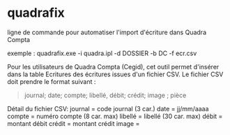# quadrafix
ligne de commande pour automatiser l'import d'écriture dans Quadra Compta

exemple :
    quadrafix.exe -i quadra.ipl -d DOSSIER -b DC -f ecr.csv

Pour les utilisateurs de Quadra Compta (Cegid), cet outil permet d'insérer dans la table Ecritures des écritures issues d'un fichier CSV.
Le fichier CSV doit prendre le format suivant :
> journal; date; compte; libellé, débit; crédit; image ; pièce

Détail du fichier CSV:
journal = code journal (3 car.)
date = jj/mm/aaaa
compte = numéro compte (8 car. max)
libellé = libellé (30 car. max)
débit = montant débit
crédit = montant crédit
image = 